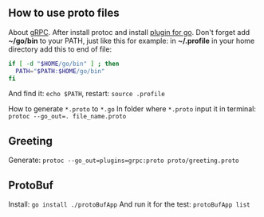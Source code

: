 ## How to use proto files

About [gRPC](https://grpc.io/docs/). 
After install protoc and install [plugin for go](https://github.com/golang/protobuf).
Don't forget add **~/go/bin** to your PATH, just like this for example: in **~/.profile** in your home directory add this to end of file:
```bash
if [ -d "$HOME/go/bin" ] ; then
  PATH="$PATH:$HOME/go/bin"
fi
``` 
And find it: `echo $PATH`, restart: `source .profile`

How to generate `*.proto` to `*.go` In folder where `*.proto` input it in terminal: `protoc --go_out=. file_name.proto`

## Greeting

Generate: `protoc --go_out=plugins=grpc:proto proto/greeting.proto`


## ProtoBuf
Install: `go install ./protoBufApp`
And run it for the test: `protoBufApp list`